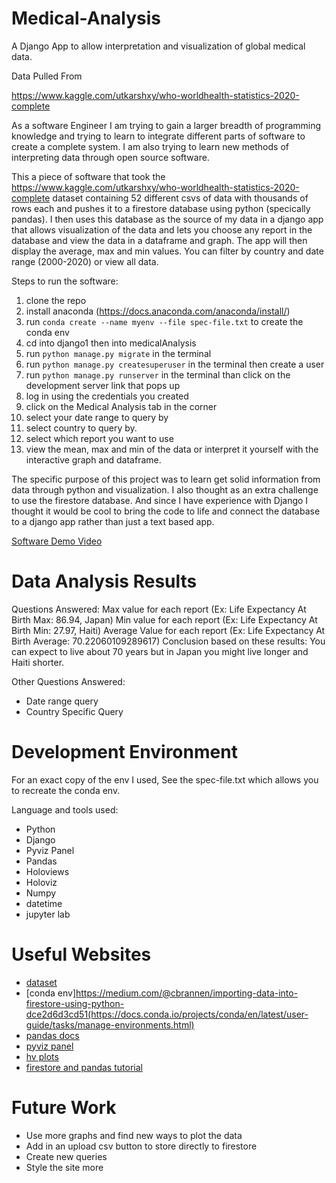 # Medical-Analysis
A Django App to allow interpretation and visualization of global medical data.

Data Pulled From

https://www.kaggle.com/utkarshxy/who-worldhealth-statistics-2020-complete

As a software Engineer I am trying to gain a larger breadth of programming knowledge and trying to learn to integrate different parts of software to create a complete system. I am also trying to learn new methods of interpreting data through open source software.

This a piece of software that took the https://www.kaggle.com/utkarshxy/who-worldhealth-statistics-2020-complete dataset containing 52 different csvs of data with thousands of rows each and pushes it to a firestore database using python (specically pandas). I then uses this database as the source of my data in a django app that allows visualization of the data and lets you choose any report in the database and view the data in a dataframe and graph. The app will then display the average, max and min values. You can filter by country and date range (2000-2020) or view all data.

Steps to run the software:
1. clone the repo
2. install anaconda (https://docs.anaconda.com/anaconda/install/)
3. run `conda create --name myenv --file spec-file.txt` to create the conda env
4. cd into django1 then into medicalAnalysis
5. run `python manage.py migrate` in the terminal
6. run `python manage.py createsuperuser` in the terminal then create a user
7. run `python manage.py runserver` in the terminal than click on the development server link that pops up
8. log in using the credentials you created
9. click on the Medical Analysis tab in the corner
10. select your date range to query by
11. select country to query by.
12. select which report you want to use
13. view the mean, max and min of the data or interpret it yourself with the interactive graph and dataframe.

The specific purpose of this project was to learn get solid information from data through python and visualization. I also thought as an extra challenge to use the firestore database. And since I have experience with Django I thought it would be cool to bring the code to life and connect the database to a django app rather than just a text based app.

[Software Demo Video](https://youtu.be/XnJg7uGMXBo)

# Data Analysis Results

Questions Answered:
Max value for each report (Ex: Life Expectancy At Birth Max: 86.94, Japan)
Min value for each report (Ex: Life Expectancy At Birth Min: 27.97, Haiti)
Average Value for each report (Ex: Life Expectancy At Birth Average: 70.22060109289617)
Conclusion based on these results: You can expect to live about 70 years but in Japan
you might live longer and Haiti shorter.

Other Questions Answered:
- Date range query
- Country Specific Query

# Development Environment

For an exact copy of the env I used, See the spec-file.txt which allows you to recreate the conda env.

Language and tools used:
- Python
- Django
- Pyviz Panel
- Pandas
- Holoviews
- Holoviz
- Numpy
- datetime
- jupyter lab

# Useful Websites

* [dataset](https://www.kaggle.com/utkarshxy/who-worldhealth-statistics-2020-complete)
* [conda env]https://medium.com/@cbrannen/importing-data-into-firestore-using-python-dce2d6d3cd51(https://docs.conda.io/projects/conda/en/latest/user-guide/tasks/manage-environments.html)
* [pandas docs](https://pandas.pydata.org/docs/)
* [pyviz panel](https://panel.holoviz.org/)
* [hv plots](https://hvplot.holoviz.org/index.html)
* [firestore and pandas tutorial](https://medium.com/@cbrannen/importing-data-into-firestore-using-python-dce2d6d3cd51)

# Future Work

* Use more graphs and find new ways to plot the data
* Add in an upload csv button to store directly to firestore
* Create new queries
* Style the site more
